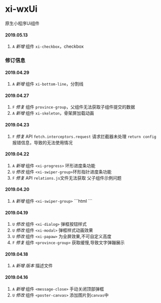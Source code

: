 # xi-wxUi
原生小程序Ui组件
#### 2019.05.13
  1. `A` _新增_ 组件 `xi-checkbox`，checkbox 
### 修订信息
#### 2019.04.29
  1. `A` _新增_ 组件 `xi-bottom-line`，分割线 
#### 2019.04.27
  1. `F` _修复_ 组件 `province-group`，父组件无法获取子组件提交的数据 
  2. `A` _新增_ 组件 `xi-skeleton`，骨架屏加载动画 
#### 2019.04.23
  1. `F` _修复_ API `fetch.interceptors.request` 请求拦截器未处理 `return config`报错信息，导致的无法使用情况
#### 2019.04.22
  1. `A` _新增_ 组件 ```<xi-progress>``` 环形进度条功能
  2. `U` _修改_ 组件 ```<xi-swiper-group>```环形指针进度条功能
  3. `F` _修复_ API `relations.js`文件无法获取 父子组件示例问题
#### 2019.04.20
  1. `A` _新增_ 组件 ```<xi-swiper-group>```
    ```html
      <xi-swiper-group>
        <!-- 可以通过，来添加轮播指针 -->
        <xi-swiper-dots></xi-swiper-dots>
      </xi-swiper-group>
    ```
#### 2019.04.19
  1. `U` _修改_ 组件 ```<xi-dialog>``` 弹框按钮样式
  2. `U` _修改_ 组件 ```<xi-modal>``` 弹框样式动画效果
  3. `U` _修改_ 组件 ```<xi-papaw>``` 为全屏效果,不可自定义高度
  4. `F` _修复_ 组件 ```<province-group>``` 获取缓慢,导致文字弹蹦展示
#### 2019.04.18
  1. `A` _新增_ _版本_ 描述文件
#### 2019.04.16
  1. `A` _新增_ 组件 ```<message-close>```  手动关闭顶部弹框  
  2. `U` _修改_ 组件 ```<poster-canvas>``` 添加图片到`canvas`中